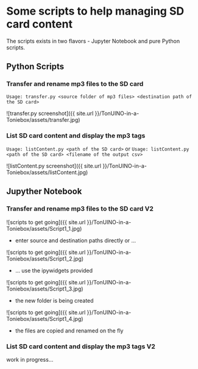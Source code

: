 # Some scripts to help managing SD card content

The scripts exists in two flavors - Jupyter Notebook and pure Python scripts.

## Python Scripts

### Transfer and rename mp3 files to the SD card

```Usage: transfer.py <source folder of mp3 files> <destination path of the SD card>```

![transfer.py screenshot]({{ site.url }}/TonUINO-in-a-Toniebox/assets/transfer.jpg)

### List SD card content and display the mp3 tags

```Usage: listContent.py <path of the SD card>```
or
```Usage: listContent.py <path of the SD card> <filename of the output csv>```

![listContent.py screenshot]({{ site.url }}/TonUINO-in-a-Toniebox/assets/listContent.jpg)

## Jupyther Notebook

### Transfer and rename mp3 files to the SD card V2

![scripts to get going]({{ site.url }}/TonUINO-in-a-Toniebox/assets/Script1_1.jpg)
- enter source and destination paths directly or ... 

![scripts to get going]({{ site.url }}/TonUINO-in-a-Toniebox/assets/Script1_2.jpg)
- ... use the ipywidgets provided
 
![scripts to get going]({{ site.url }}/TonUINO-in-a-Toniebox/assets/Script1_3.jpg)
- the new folder is being created

![scripts to get going]({{ site.url }}/TonUINO-in-a-Toniebox/assets/Script1_4.jpg)
- the files are copied and renamed on the fly

### List SD card content and display the mp3 tags V2

work in progress...
